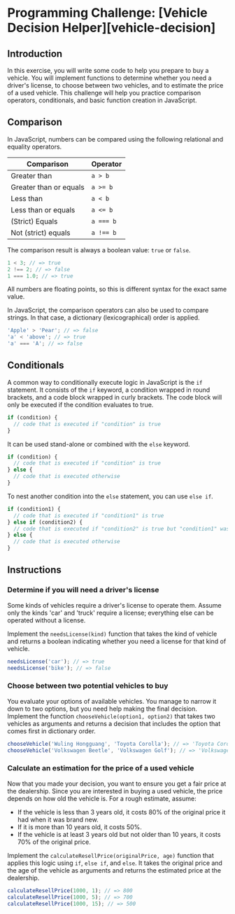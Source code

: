 # Programming Challenge: [Vehicle Decision Helper][vehicle-decision]

## Introduction

In this exercise, you will write some code to help you prepare to buy a vehicle. You will implement functions to determine whether you need a driver's license, to choose between two vehicles, and to estimate the price of a used vehicle. This challenge will help you practice comparison operators, conditionals, and basic function creation in JavaScript.

## Comparison

In JavaScript, numbers can be compared using the following relational and equality operators.

| Comparison                | Operator  |
|---------------------------|-----------|
| Greater than              | `a > b`   |
| Greater than or equals    | `a >= b`  |
| Less than                 | `a < b`   |
| Less than or equals       | `a <= b`  |
| (Strict) Equals           | `a === b` |
| Not (strict) equals       | `a !== b` |

The comparison result is always a boolean value: `true` or `false`.

```javascript
1 < 3; // => true
2 !== 2; // => false
1 === 1.0; // => true
```

All numbers are floating points, so this is different syntax for the exact same value.

In JavaScript, the comparison operators can also be used to compare strings. In that case, a dictionary (lexicographical) order is applied.

```javascript
'Apple' > 'Pear'; // => false
'a' < 'above'; // => true
'a' === 'A'; // => false
```

## Conditionals

A common way to conditionally execute logic in JavaScript is the `if` statement. It consists of the `if` keyword, a condition wrapped in round brackets, and a code block wrapped in curly brackets. The code block will only be executed if the condition evaluates to true.

```javascript
if (condition) {
  // code that is executed if "condition" is true
}
```

It can be used stand-alone or combined with the `else` keyword.

```javascript
if (condition) {
  // code that is executed if "condition" is true
} else {
  // code that is executed otherwise
}
```

To nest another condition into the `else` statement, you can use `else if`.

```javascript
if (condition1) {
  // code that is executed if "condition1" is true
} else if (condition2) {
  // code that is executed if "condition2" is true but "condition1" was false
} else {
  // code that is executed otherwise
}
```

## Instructions

### Determine if you will need a driver's license
Some kinds of vehicles require a driver's license to operate them. Assume only the kinds 'car' and 'truck' require a license; everything else can be operated without a license.

Implement the `needsLicense(kind)` function that takes the kind of vehicle and returns a boolean indicating whether you need a license for that kind of vehicle.

```javascript
needsLicense('car'); // => true
needsLicense('bike'); // => false
```

### Choose between two potential vehicles to buy
You evaluate your options of available vehicles. You manage to narrow it down to two options, but you need help making the final decision. Implement the function `chooseVehicle(option1, option2)` that takes two vehicles as arguments and returns a decision that includes the option that comes first in dictionary order.

```javascript
chooseVehicle('Wuling Hongguang', 'Toyota Corolla'); // => 'Toyota Corolla is clearly the better choice.'
chooseVehicle('Volkswagen Beetle', 'Volkswagen Golf'); // => 'Volkswagen Beetle is clearly the better choice.'
```

### Calculate an estimation for the price of a used vehicle
Now that you made your decision, you want to ensure you get a fair price at the dealership. Since you are interested in buying a used vehicle, the price depends on how old the vehicle is. For a rough estimate, assume:

- If the vehicle is less than 3 years old, it costs 80% of the original price it had when it was brand new.
- If it is more than 10 years old, it costs 50%.
- If the vehicle is at least 3 years old but not older than 10 years, it costs 70% of the original price.

Implement the `calculateResellPrice(originalPrice, age)` function that applies this logic using `if`, `else if`, and `else`. It takes the original price and the age of the vehicle as arguments and returns the estimated price at the dealership.

```javascript
calculateResellPrice(1000, 1); // => 800
calculateResellPrice(1000, 5); // => 700
calculateResellPrice(1000, 15); // => 500
```